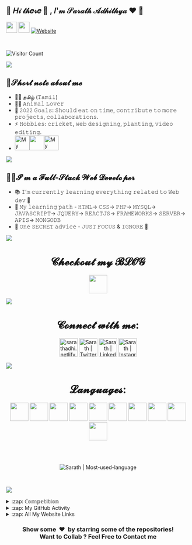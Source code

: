 ## 🎀  𝐻𝒾 𝓉𝒽𝑒𝓇𝑒 👋 , 𝐼'𝓂 𝒮𝒶𝓇𝒶𝓉𝒽 𝒜𝒹𝒽𝒾𝓉𝒽𝓎𝒶 ❤  🎀
[<img height="30" src="https://img.shields.io/badge/twitter-%231DA1F2.svg?&style=for-the-badge&logo=twitter&logoColor=white" />][twitter]
[<img height="30" src="https://img.shields.io/badge/linkedin-blue.svg?&style=for-the-badge&logo=linkedin&logoColor=white" />][linkedin]
[![Website](https://img.shields.io/website?label=My-Portfolio&style=for-the-badge&url=https%3A%2F%2Fsarathadhi.netlify.app)][website]

<br/>

![Visitor Count](https://profile-counter.glitch.me/SarathAdhi/count.svg)

![](https://user-images.githubusercontent.com/73097560/115834477-dbab4500-a447-11eb-908a-139a6edaec5c.gif)

## 🤏𝓢𝓱𝓸𝓻𝓽 𝓷𝓸𝓽𝓮 𝓪𝓫𝓸𝓾𝓽 𝓶𝓮
- 🤱👅 தமிழ் (𝚃𝚊𝚖𝚒𝚕)
- 🐕‍🦺 𝙰𝚗𝚒𝚖𝚊𝚕 𝙻𝚘𝚟𝚎𝚛
- 🥅 𝟸𝟶𝟸𝟸 𝙶𝚘𝚊𝚕𝚜: 𝚂𝚑𝚘𝚞𝚕𝚍 𝚎𝚊𝚝 𝚘𝚗 𝚝𝚒𝚖𝚎, 𝚌𝚘𝚗𝚝𝚛𝚒𝚋𝚞𝚝𝚎 𝚝𝚘 𝚖𝚘𝚛𝚎 𝚙𝚛𝚘𝚓𝚎𝚌𝚝𝚜, 𝚌𝚘𝚕𝚕𝚊𝚋𝚘𝚛𝚊𝚝𝚒𝚘𝚗𝚜.
- ⚡ 𝙷𝚘𝚋𝚋𝚒𝚎𝚜: 𝚌𝚛𝚒𝚌𝚔𝚎𝚝, 𝚠𝚎𝚋 𝚍𝚎𝚜𝚒𝚐𝚗𝚒𝚗𝚐, 𝚙𝚕𝚊𝚗𝚝𝚒𝚗𝚐, 𝚟𝚒𝚍𝚎𝚘 𝚎𝚍𝚒𝚝𝚒𝚗𝚐.
- <img height=" 40px" src="https://1.bp.blogspot.com/-5dHvHIvsyNo/WckMuod4SoI/AAAAAAAAyqg/ydxprvHnktUebUF8EQbUesAu6Y-9Go7YQCLcBGAs/s1600/SJPC.png" title="My School"><img height="40px" src="https://img.icons8.com/ios/50/000000/right--v2.gif"/><img height="40px" src="https://vit.ac.in/icetite/img/vit_logo-2.jpg" title="My College">

![](https://user-images.githubusercontent.com/73097560/115834477-dbab4500-a447-11eb-908a-139a6edaec5c.gif)

## 👨‍💻𝓘'𝓶 𝓪 𝓕𝓾𝓵𝓵-𝓢𝓽𝓪𝓬𝓴 𝓦𝓮𝓫 𝓓𝓮𝓿𝓮𝓵𝓸𝓹𝓮𝓻

- 📚 𝙸’𝚖 𝚌𝚞𝚛𝚛𝚎𝚗𝚝𝚕𝚢 𝚕𝚎𝚊𝚛𝚗𝚒𝚗𝚐 𝚎𝚟𝚎𝚛𝚢𝚝𝚑𝚒𝚗𝚐 𝚛𝚎𝚕𝚊𝚝𝚎𝚍 𝚝𝚘 𝚆𝚎𝚋 𝚍𝚎𝚟 🤣
- 📝 𝙼𝚢 𝚕𝚎𝚊𝚛𝚗𝚒𝚗𝚐 𝚙𝚊𝚝𝚑 - 𝙷𝚃𝙼𝙻-> 𝙲𝚂𝚂-> 𝙿𝙷𝙿-> 𝙼𝚈𝚂𝚀𝙻-> 𝙹𝙰𝚅𝙰𝚂𝙲𝚁𝙸𝙿𝚃-> 𝙹𝚀𝚄𝙴𝚁𝚈-> 𝚁𝙴𝙰𝙲𝚃𝙹𝚂-> 𝙵𝚁𝙰𝙼𝙴𝚆𝙾𝚁𝙺𝚂-> 𝚂𝙴𝚁𝚅𝙴𝚁-> 𝙰𝙿𝙸𝚂-> 𝙼𝙾𝙽𝙶𝙾𝙳𝙱
- 🤫 𝙾𝚗𝚎 𝚂𝙴𝙲𝚁𝙴𝚃 𝚊𝚍𝚟𝚒𝚌𝚎 - 𝙹𝚄𝚂𝚃 𝙵𝙾𝙲𝚄𝚂 & 𝙸𝙶𝙽𝙾𝚁𝙴 🥲

![](https://user-images.githubusercontent.com/73097560/115834477-dbab4500-a447-11eb-908a-139a6edaec5c.gif)

<div align="center">
 <h1>𝓒𝓱𝓮𝓬𝓴𝓸𝓾𝓽 𝓶𝔂 𝓑𝓛𝓞𝓖</h1>
 
[<img width="50px" src="https://cdn.freebiesupply.com/images/large/2x/blogger-logo-transparent.png">][blog]
 
</div>

![](https://user-images.githubusercontent.com/73097560/115834477-dbab4500-a447-11eb-908a-139a6edaec5c.gif)

<div align="center">
<h1>𝓒𝓸𝓷𝓷𝓮𝓬𝓽 𝔀𝓲𝓽𝓱 𝓶𝓮:</h1>

[<img alt="sarathadhi.netlify.app" width="50px" src="https://img.icons8.com/color/48/000000/internet--v2.gif" />][website]
[<img alt="Sarath | Twitter" width="50px" src="https://img.icons8.com/color/48/000000/twitter--v2.gif" />][twitter]
[<img alt="Sarath | LinkedIn" width="50px" src="https://img.icons8.com/color/48/000000/linkedin-2--v2.gif" />][linkedin]
[<img alt="Sarath | Instagram" width="50px" src="https://img.icons8.com/color/48/000000/instagram-new--v2.gif" />][instagram]

 </div>
 
 
![](https://user-images.githubusercontent.com/73097560/115834477-dbab4500-a447-11eb-908a-139a6edaec5c.gif)
<br />

<div align="center">
<h1>𝓛𝓪𝓷𝓰𝓾𝓪𝓰𝓮𝓼:</h1>
 
<img width="50px" src="https://cdn.jsdelivr.net/gh/devicons/devicon/icons/c/c-original.svg" />
<img width="50px" src="https://cdn.jsdelivr.net/gh/devicons/devicon/icons/cplusplus/cplusplus-original.svg" />
<img width="50px" src="https://cdn.jsdelivr.net/gh/devicons/devicon/icons/python/python-original-wordmark.svg" />
<img width="50px" src="https://cdn.jsdelivr.net/gh/devicons/devicon/icons/html5/html5-plain-wordmark.svg" />
<img width="50px" src="https://cdn.jsdelivr.net/gh/devicons/devicon/icons/css3/css3-plain-wordmark.svg" />
<img width="50px" src="https://cdn.jsdelivr.net/gh/devicons/devicon/icons/javascript/javascript-plain.svg" />
<img width="50px" src="https://cdn.jsdelivr.net/gh/devicons/devicon/icons/react/react-original-wordmark.svg" />
<img width="50px" src="https://cdn.jsdelivr.net/gh/devicons/devicon/icons/php/php-plain.svg" />
<img width="50px" src="https://cdn.jsdelivr.net/gh/devicons/devicon/icons/figma/figma-original.svg" />
<img width="50px" src="https://cdn.jsdelivr.net/gh/devicons/devicon/icons/premierepro/premierepro-original.svg" />
 
</div>
<br />

<br />
<br />

<p align="center"> <img src="https://github-readme-stats.vercel.app/api/top-langs/?username=SarathAdhi" alt="Sarath | Most-used-language" /></p>

<br />

![](https://user-images.githubusercontent.com/73097560/115834477-dbab4500-a447-11eb-908a-139a6edaec5c.gif)

<details>
  <summary>:zap: ℂ𝕠𝕞𝕡𝕖𝕥𝕚𝕥𝕚𝕠𝕟</summary>

  <p align="left"> <h2>1st place in a front-end competition conducted by Zero Bugs Club (09.02.2022)</h2> <h3>https://virtual-reality-01.herokuapp.com/</h3><img height="200px" src="https://user-images.githubusercontent.com/91727830/153335102-7daf3342-7a87-4565-9c38-a9a5ee0f700a.jpeg" tittle="1st - place"/></p>

</details>

<details>
  <summary>:zap: My GitHub Activity</summary>
<p align="center">
<img src="https://github-readme-stats.vercel.app/api?username=SarathAdhi&show_icons=true&theme=radical" alt="Sarath | Stats" />
<img src="https://github-readme-stats.vercel.app/api?username=SarathAdhi&show_icons=true&locale=en" alt="Sarath | Stats" />
<img src="https://github-readme-streak-stats.herokuapp.com/?user=SarathAdhi&%22%20alt=%22SarathAdhi" alt="Sarath | Stats" />
<img src="https://github-profile-summary-cards.vercel.app/api/cards/profile-details?username=SarathAdhi&theme=default" alt="Sarath | Stats" />

 
</p>
</details>

<details>
  <summary>:zap: All My Website Links</summary>

  ## My portfolio  -> https://sarathadhi.netlify.app
  ## HelperDOC     -> https://helperdoc.herokuapp.com/
  ## HoldUrBook    -> https://holdyourbook.herokuapp.com/index.php
  ## Quiz          -> https://sarathadhi.github.io/Quiz_js_API/
  ## CodesInfo     -> Currently working
  ## Blog          -> Currently working

</details>

<h3 align="center">Show some &nbsp;❤️&nbsp; by starring some of the repositories!<br/>Want to Collab ? Feel Free to Contact me</h3>

[website]: https://sarathadhi.netlify.app
[twitter]: https://twitter.com/AdhithyaSarath
[blog]: https://sarathadhi.blogspot.com/
[instagram]: https://www.instagram.com/sarath_adhithya/
[linkedin]: https://www.linkedin.com/in/sarath-adhithya-145427225/

